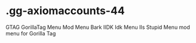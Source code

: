 # .gg-axiomaccounts-44
GTAG GorillaTag Menu Mod Menu Bark IIDK Idk Menu IIs Stupid Menu mod menu for Gorilla Tag
